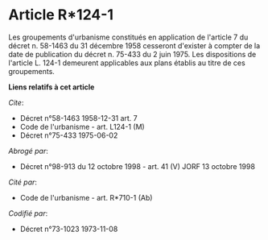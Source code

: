 # Article R*124-1

Les groupements d'urbanisme constitués en application de l'article 7 du décret n. 58-1463 du 31 décembre 1958 cesseront
d'exister à compter de la date de publication du décret n. 75-433 du 2 juin 1975. Les dispositions de l'article L. 124-1
demeurent applicables aux plans établis au titre de ces groupements.

**Liens relatifs à cet article**

_Cite_:

  - Décret n°58-1463 1958-12-31 art. 7
  - Code de l'urbanisme - art. L124-1 (M)
  - Décret n°75-433 1975-06-02

_Abrogé par_:

  - Décret n°98-913 du 12 octobre 1998 - art. 41 (V) JORF 13 octobre 1998

_Cité par_:

  - Code de l'urbanisme - art. R*710-1 (Ab)

_Codifié par_:

  - Décret n°73-1023 1973-11-08
